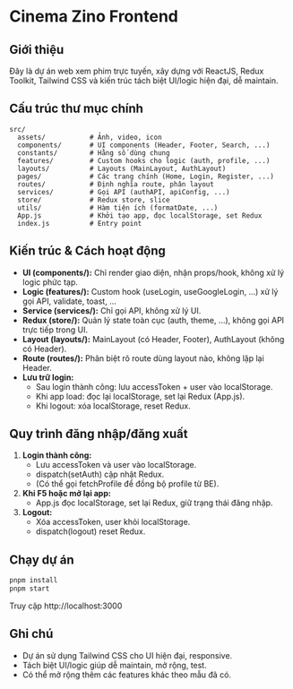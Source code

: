 # Cinema Zino Frontend

## Giới thiệu

Đây là dự án web xem phim trực tuyến, xây dựng với ReactJS, Redux Toolkit, Tailwind CSS và kiến trúc tách biệt UI/logic hiện đại, dễ maintain.

## Cấu trúc thư mục chính

```
src/
  assets/           # Ảnh, video, icon
  components/       # UI components (Header, Footer, Search, ...)
  constants/        # Hằng số dùng chung
  features/         # Custom hooks cho logic (auth, profile, ...)
  layouts/          # Layouts (MainLayout, AuthLayout)
  pages/            # Các trang chính (Home, Login, Register, ...)
  routes/           # Định nghĩa route, phân layout
  services/         # Gọi API (authAPI, apiConfig, ...)
  store/            # Redux store, slice
  utils/            # Hàm tiện ích (formatDate, ...)
  App.js            # Khởi tạo app, đọc localStorage, set Redux
  index.js          # Entry point
```

## Kiến trúc & Cách hoạt động

- **UI (components/):** Chỉ render giao diện, nhận props/hook, không xử lý logic phức tạp.
- **Logic (features/):** Custom hook (useLogin, useGoogleLogin, ...) xử lý gọi API, validate, toast, ...
- **Service (services/):** Chỉ gọi API, không xử lý UI.
- **Redux (store/):** Quản lý state toàn cục (auth, theme, ...), không gọi API trực tiếp trong UI.
- **Layout (layouts/):** MainLayout (có Header, Footer), AuthLayout (không có Header).
- **Route (routes/):** Phân biệt rõ route dùng layout nào, không lặp lại Header.
- **Lưu trữ login:**
  - Sau login thành công: lưu accessToken + user vào localStorage.
  - Khi app load: đọc lại localStorage, set lại Redux (App.js).
  - Khi logout: xóa localStorage, reset Redux.

## Quy trình đăng nhập/đăng xuất

1. **Login thành công:**
   - Lưu accessToken và user vào localStorage.
   - dispatch(setAuth) cập nhật Redux.
   - (Có thể gọi fetchProfile để đồng bộ profile từ BE).
2. **Khi F5 hoặc mở lại app:**
   - App.js đọc localStorage, set lại Redux, giữ trạng thái đăng nhập.
3. **Logout:**
   - Xóa accessToken, user khỏi localStorage.
   - dispatch(logout) reset Redux.

## Chạy dự án

```bash
pnpm install
pnpm start
```

Truy cập http://localhost:3000

## Ghi chú

- Dự án sử dụng Tailwind CSS cho UI hiện đại, responsive.
- Tách biệt UI/logic giúp dễ maintain, mở rộng, test.
- Có thể mở rộng thêm các features khác theo mẫu đã có.
